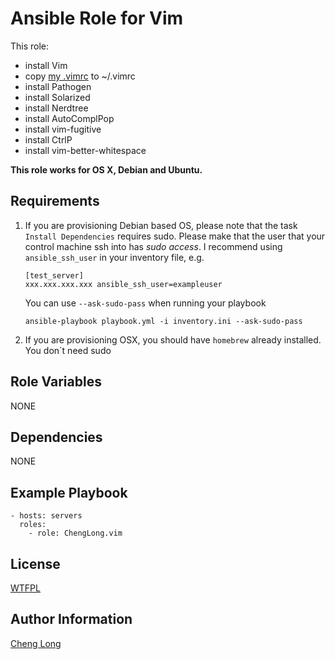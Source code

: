 Ansible Role for Vim
=========

This role:

- install Vim
- copy [my .vimrc](https://raw.github.com/ChengLong/configs/master/.vimrc) to ~/.vimrc
- install Pathogen
- install Solarized
- install Nerdtree
- install AutoComplPop
- install vim-fugitive
- install CtrlP
- install vim-better-whitespace

**This role works for OS X, Debian and Ubuntu.**

Requirements
------------

1. If you are provisioning Debian based OS, please note that the task `Install Dependencies` requires sudo. Please make that the user that your control machine ssh into has *sudo access*.
  I recommend using `ansible_ssh_user` in your inventory file, e.g.

	```
	[test_server]
	xxx.xxx.xxx.xxx ansible_ssh_user=exampleuser
	```

	You can use `--ask-sudo-pass` when running your playbook

	`ansible-playbook playbook.yml -i inventory.ini --ask-sudo-pass`

2. If you are provisioning OSX, you should have `homebrew` already installed. You don`t need sudo

Role Variables
--------------

NONE

Dependencies
------------

NONE

Example Playbook
----------------

```
- hosts: servers
  roles:
    - role: ChengLong.vim
```

License
-------

[WTFPL](http://www.wtfpl.net/)

Author Information
------------------

[Cheng Long](https://twitter.com/ChengLong_)

